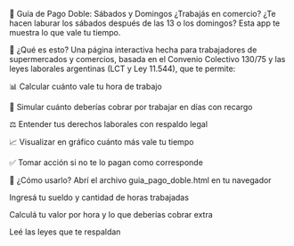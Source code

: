 🧾 Guía de Pago Doble: Sábados y Domingos
¿Trabajás en comercio? ¿Te hacen laburar los sábados después de las 13 o los domingos? Esta app te muestra lo que vale tu tiempo.

📌 ¿Qué es esto?
Una página interactiva hecha para trabajadores de supermercados y comercios, basada en el Convenio Colectivo 130/75 y las leyes laborales argentinas (LCT y Ley 11.544), que te permite:

📊 Calcular cuánto vale tu hora de trabajo

🧮 Simular cuánto deberías cobrar por trabajar en días con recargo

⚖️ Entender tus derechos laborales con respaldo legal

📈 Visualizar en gráfico cuánto más vale tu tiempo

✅ Tomar acción si no te lo pagan como corresponde

🚀 ¿Cómo usarlo?
Abrí el archivo guia_pago_doble.html en tu navegador

Ingresá tu sueldo y cantidad de horas trabajadas

Calculá tu valor por hora y lo que deberías cobrar extra

Leé las leyes que te respaldan

